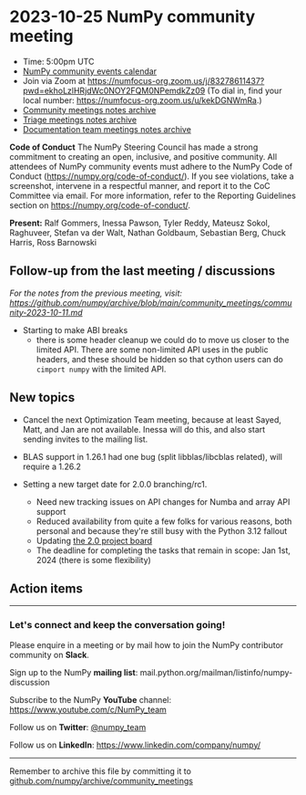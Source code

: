 # 2023-10-25 NumPy community meeting

- Time: 5:00pm UTC
- [NumPy community events calendar](https://scientific-python.org/calendars/)
- Join via Zoom at https://numfocus-org.zoom.us/j/83278611437?pwd=ekhoLzlHRjdWc0NOY2FQM0NPemdkZz09 (To dial in, find your local number: https://numfocus-org.zoom.us/u/kekDGNWmRa.)
- [Community meetings notes archive](https://github.com/numpy/archive/tree/main/community_meetings)
- [Triage meetings notes archive](https://github.com/numpy/archive/tree/master/triage_meetings)
- [Documentation team meetings notes archive](https://github.com/numpy/archive/tree/main/docs_team_meetings)

**Code of Conduct**
The NumPy Steering Council has made a strong commitment to creating an open, inclusive, and positive community. 
All attendees of NumPy community events must adhere to the NumPy Code of Conduct (https://numpy.org/code-of-conduct/). 
If you see violations, take a screenshot, intervene in a respectful manner, and report it to the CoC Committee via email. For more information, refer to the Reporting Guidelines section on https://numpy.org/code-of-conduct/.

**Present:** Ralf Gommers, Inessa Pawson, Tyler Reddy, Mateusz Sokol, Raghuveer, Stefan va der Walt, Nathan Goldbaum, Sebastian Berg, Chuck Harris, Ross Barnowski

## Follow-up from the last meeting / discussions

_For the notes from the previous meeting, visit: https://github.com/numpy/archive/blob/main/community_meetings/community-2023-10-11.md_
- Starting to make ABI breaks
  - there is some header cleanup we could do to move us closer to the limited API. There are some non-limited API uses in the public headers, and these should be hidden so that cython users can do `cimport numpy` with the limited API.


## New topics

- Cancel the next Optimization Team meeting, because at least Sayed, Matt, and Jan are not available. Inessa will do this, and also start sending invites to the mailing list.

- BLAS support in 1.26.1 had one bug (split libblas/libcblas related), will require a 1.26.2

- Setting a new target date for 2.0.0 branching/rc1.
   - Need new tracking issues on API changes for Numba and array API support
   - Reduced availability from quite a few folks for various reasons, both personal and because they're still busy with the Python 3.12 fallout
   - Updating [the 2.0 project board](https://github.com/orgs/numpy/projects/9/views/1)
   - The deadline for completing the tasks that remain in scope: Jan 1st, 2024 (there is some flexibility)



## Action items



---

### Let's connect and keep the conversation going!
Please enquire in a meeting or by mail how to join the NumPy contributor community on **Slack**.

Sign up to the NumPy **mailing list**: mail.python.org/mailman/listinfo/numpy-discussion

Subscribe to the NumPy **YouTube** channel: https://www.youtube.com/c/NumPy_team

Follow us on **Twitter**: [@numpy_team](https://twitter.com/numpy_team)

Follow us on **LinkedIn**: https://www.linkedin.com/company/numpy/

---
Remember to archive this file by committing it to [github.com/numpy/archive/community_meetings](https://github.com/numpy/archive/tree/main/community_meetings)
